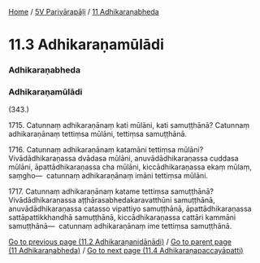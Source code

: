 
[Home](/) / [5V Parivārapāḷi](/tipitaka/5V.md) / [11 Adhikaraṇabheda](/tipitaka/5V/11.md)

# 11.3 Adhikaraṇamūlādi

### Adhikaraṇabheda

### Adhikaraṇamūlādi

(343.)

1715\. Catunnaṃ adhikaraṇānaṃ kati mūlāni, kati samuṭṭhānā? Catunnaṃ adhikaraṇānaṃ tettiṃsa mūlāni, tettiṃsa samuṭṭhānā.

1716\. Catunnaṃ adhikaraṇānaṃ katamāni tettiṃsa mūlāni? Vivādādhikaraṇassa dvādasa mūlāni, anuvādādhikaraṇassa cuddasa mūlāni, āpattādhikaraṇassa cha mūlāni, kiccādhikaraṇassa ekaṃ mūlaṃ, saṃgho—  catunnaṃ adhikaraṇānaṃ imāni tettiṃsa mūlāni.

1717\. Catunnaṃ adhikaraṇānaṃ katame tettiṃsa samuṭṭhānā? Vivādādhikaraṇassa aṭṭhārasabhedakaravatthūni samuṭṭhānā, anuvādādhikaraṇassa catasso vipattiyo samuṭṭhānā, āpattādhikaraṇassa sattāpattikkhandhā samuṭṭhānā, kiccādhikaraṇassa cattāri kammāni samuṭṭhānā—  catunnaṃ adhikaraṇānaṃ ime tettiṃsa samuṭṭhānā.

[Go to previous page (11.2 Adhikaraṇanidānādi)](/tipitaka/5V/11/11.2.md) / [Go to parent page (11 Adhikaraṇabheda)](/tipitaka/5V/11.md) / [Go to next page (11.4 Adhikaraṇapaccayāpatti)](/tipitaka/5V/11/11.4.md)


